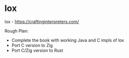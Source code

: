 # lox
lox - https://craftinginterpreters.com/

Rough Plan:
* Complete the book with working Java and C impls of lox
* Port C version to Zig
* Port C/Zig version to Rust
